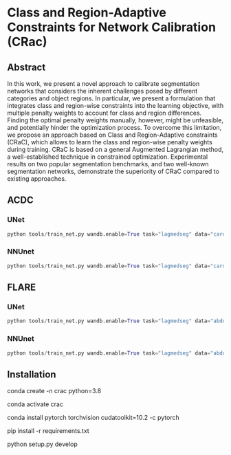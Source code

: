 # Class and Region-Adaptive Constraints for Network Calibration (CRac)

## Abstract
In this work, we present a novel approach to calibrate segmentation networks that considers the inherent challenges posed by different categories and object regions. In particular, we present a formulation that integrates class and region-wise constraints into the learning objective, with multiple penalty weights to account for class and region differences. Finding the optimal penalty weights manually, however, might be unfeasible, and potentially hinder the optimization process. To overcome this limitation, we propose an approach based on Class and Region-Adaptive constraints (CRaC), which allows to learn the class and region-wise penalty weights during training. CRaC is based on a general Augmented Lagrangian method, a well-established technique in constrained optimization. Experimental results on two popular segmentation benchmarks, and two well-known segmentation networks, demonstrate the superiority of CRaC compared to existing approaches.

## ACDC
### UNet
```python
python tools/train_net.py wandb.enable=True task="lagmedseg" data="cardiac" model="unet" model.num_classes="4" loss="ce" +lag="spatial_bndry_cls_aug_lag" lag.rho=0.1 lag.margin="5" optim="adam" scheduler="step" wandb.project="unet-cardiac"
```
### NNUnet 
```python
python tools/train_net.py wandb.enable=True task="lagmedseg" data="cardiac" model="nnunet" model.num_classes="4" loss="ce" +lag="spatial_bndry_cls_aug_lag" lag.rho=0.1 lag.margin="5" optim="adam" scheduler="step" wandb.project="unet-cardiac"
```
## FLARE
### UNet
```python
python tools/train_net.py wandb.enable=True task="lagmedseg" data="abdomen" data.batch_size="16" model="unet" model.num_classes="5" loss="ce" +lag="spatial_bndry_cls_aug_lag" lag.rho=0.1 lag.margin=5 optim="adam" scheduler="step" wandb.project="unet-abdomen"
```
### NNUnet 
```python
python tools/train_net.py wandb.enable=True task="lagmedseg" data="abdomen" data.batch_size="16" model="nnunet" model.num_classes="5" loss="ce" +lag="spatial_bndry_cls_aug_lag" lag.rho=0.1 lag.margin=5 optim="adam" scheduler="step" wandb.project="unet-abdomen"
```

## Installation

conda create -n crac python=3.8

conda activate crac

conda install pytorch torchvision cudatoolkit=10.2 -c pytorch

pip install -r requirements.txt

python setup.py develop